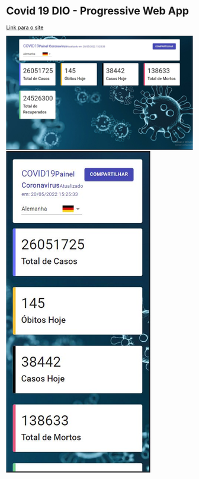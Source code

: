 # Covid 19 DIO - Progressive Web App

[Link para o site](https://covid19-dio-2022.netlify.app/)

<img src="capturas/pwa desktop.jpg" alt="PWA Desktop">
<img src="capturas/pwa mobile.jpg" alt="PWA Mobile">

